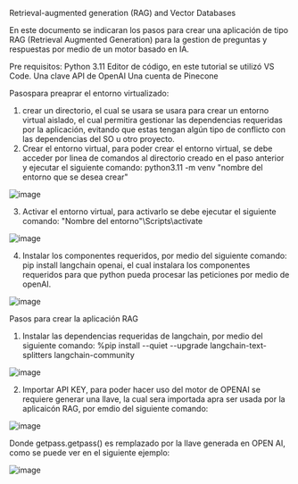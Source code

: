 Retrieval-augmented generation (RAG) and Vector Databases

En este documento se indicaran los pasos para crear una aplicación de tipo RAG (Retrieval Augmented Generation) para la gestion de preguntas y respuestas por medio de un  motor basado en IA. 

Pre requisitos:
Python 3.11
Editor de código, en este tutorial se utilizó VS Code.
Una clave API de OpenAI
Una cuenta de Pinecone

Pasospara preaprar el entorno virtualizado:

1) crear un directorio, el cual se usara se usara para crear un entorno virtual aislado, el cual permitira gestionar las dependencias requeridas por la aplicación, evitando que estas tengan algún tipo de conflicto con las dependencias del SO u otro proyecto.
2) Crear el entorno virtual, para poder crear el entorno virtual, se debe acceder por linea de comandos al directorio creado en el paso anterior y ejecutar el siguiente comando: python3.11 -m venv "nombre del entorno que se desea crear"

![image](https://github.com/user-attachments/assets/97910e01-2217-4fa0-af82-1397aae73d06)

3) Activar el entorno virtual, para activarlo se debe ejecutar el siguiente comando:  "Nombre del entorno"\Scripts\activate

![image](https://github.com/user-attachments/assets/e620d7a1-2fd5-4502-91b3-2de3af9aa4fc)

4) Instalar los componentes requeridos, por medio del siguiente comando: pip install langchain openai, el cual instalara los componentes requeridos para que python pueda procesar las peticiones por medio de openAI.

![image](https://github.com/user-attachments/assets/189788b4-5c21-4eaa-91cf-a593d29386c9)

Pasos para crear la aplicación RAG

1) Instalar las dependencias requeridas de langchain, por medio del siguiente comando: %pip install --quiet --upgrade langchain-text-splitters langchain-community

![image](https://github.com/user-attachments/assets/fc6cb12d-a884-402e-9a2c-3d343d454432)

2) Importar API KEY, para poder hacer uso del motor de OPENAI se requiere generar una llave, la cual sera importada apra ser usada por la aplicaicón RAG, por emdio del siguiente comando:

![image](https://github.com/user-attachments/assets/02a74103-b93e-4632-be9b-84afc0a071dc)

Donde getpass.getpass() es remplazado por la llave generada en OPEN AI, como se puede ver en el siguiente ejemplo:

![image](https://github.com/user-attachments/assets/3a757caf-196c-4088-82d0-7133eaeb765f)




